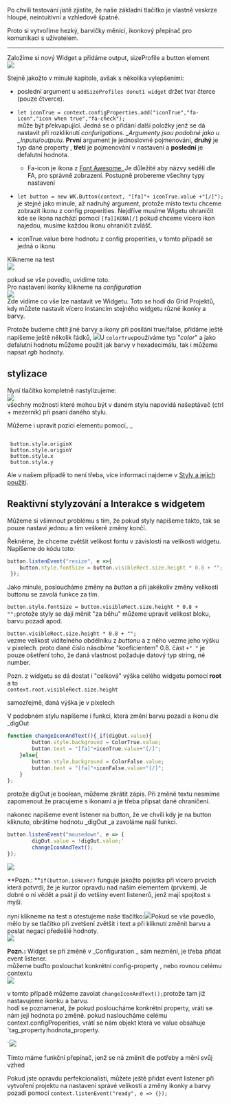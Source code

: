 Po chvíli testování jistě zjistíte, že naše základní tlačítko je vlastně veskrze hloupé, neintuitivní a vzhledově špatné.

Proto si vytvoříme hezký, barvičky měnící, ikonkový přepínač pro komunikaci s uživatelem.

---

Založíme si nový Widget a přidáme output, sizeProfile a button element  
![](/assets/code13.png)

Stejně jakožto v minulé kapitole, avšak s několika vylepšeními:

* poslední argument u `addSizeProfiles donutí widget` držet tvar čterce \(pouze čtverce\).

* `let iconTrue = context.configProperties.add("iconTrue","fa-icon","icon when true","fa-check");`  
  může být překvapující. Jedná se o přidání další položky jenž se dá nastavit při rozkliknutí _confurigations. \_Argumenty jsou podobné jako u \_Inputu_/_outputu_. **První** argument je jednoslovné pojmenování, **druhý** je typ dané property , **třetí** je pojmenování v nastavení a **poslední** je defalutní hodnota.

  * Fa-icon je ikona z [Font Awesome. ](http://fontawesome.io/) Je důležité aby názvy seděli dle FA, pro správně zobrazení. Postupně probereme všechny typy nastavení

* `let button = new WK.Button(context, "[fa]"+ iconTrue.value +"[/]");` je stejné jako minule, až nadruhý argument, protože místo textu chceme zobrazit ikonu z config properities. Nejdříve musíme Wigetu ohraničit kde se ikona nachází pomocí `[fa]IKONA[/]` pokud chceme vícero ikon najedou, musíme každou ikonu ohraničit zvlášť.

* iconTrue.value bere hodnotu z config properities, v tomto případě se jedná o ikonu

Klikneme na test  
![](/assets/code14.png)

pokud se vše povedlo, uvidíme toto.  
Pro nastavení ikonky klikneme na _configuration_  
![](/assets/code16.png)  
Zde vidíme co vše lze nastavit ve Widgetu. Toto se hodí do Grid Projektů, kdy můžete nastavit vícero instancím stejného widgetu různé ikonky a barvy.

Protože budeme chtít jiné barvy a ikony při posílání true/false, přidáme ještě napíšeme ještě několik řádků, ![](/assets/code17.png)U `colorTrue`používáme typ "_color_" a jako defalutní hodnotu můžeme použít jak barvy v hexadecimálu, tak i můžeme napsat _rgb_ hodnoty.

## stylizace

Nyní tlačítko kompletně nastylizujeme:  
![](/assets/code19.png)  
všechny možnosti které mohou být v daném stylu napovídá našeptávač \(ctrl + mezerník\) při psaní daného stylu.

Můžeme i upravit pozici elementu pomocí_          _

```

 button.style.originX          
 button.style.originY
 button.style.x           
 button.style.y
```

Ale v našem případě to není třeba, více informací najdeme v [Styly a jejich použití](/byzance_documentation/grid_intro/wk-elements-and-style.md).

## Reaktivní stylyzování a Interakce s widgetem

Můžeme si všimnout problému s tím, že pokud styly napíšeme takto, tak se pouze nastaví jednou a tím veškeré změny končí.

Řekněme, že chceme zvětšit velikost fontu v závislosti na velikosti widgetu.  
Napíšeme do kódu toto:

```js
button.listenEvent("resize", e =>{      
    button.style.fontSize = button.visibleRect.size.height * 0.8 + "";      
 });
```

Jako minule, posloucháme změny na _button_ a při jakékoliv změny velikosti buttonu se zavolá funkce za tím.

`button.style.fontSize = button.visibleRect.size.height * 0.8 + "";`protože styly se dají měnit "za běhu" můžeme upravit velikost bloku, barvu pozadí apod.

`button.visibleRect.size.height * 0.8 + "";`  
vezme velikost viditelného obdélníku z _buttonu_ a z něho vezme jeho výšku v pixelech. proto dané číslo násobíme "koeficientem" 0.8. část `+" "` je pouze ošetření toho, že daná vlastnost požaduje datový typ string, né number.

Pozn. z widgetu se dá dostat i "celková" výška celého widgetu pomocí **root** a to  
`context.root.visibleRect.size.height`

samozřejmě, daná výška je v pixelech

V podobném stylu napíšeme i funkci, která změní barvu pozadí a ikonu dle \_digOut

```js
function changeIconAndText(){_if(digOut.value){      
        button.style.background = ColorTrue.value;      
        button.text = "[fa]"+iconTrue.value+"[/]";      
    }else{      
        button.style.background = ColorFalse.value;      
        button.text = "[fa]"+iconFalse.value+"[/]";      
    }      
};
```

protože digOut je boolean, můžeme zkrátit zápis. Při změně textu nesmíme zapomenout že pracujeme s ikonami a je třeba připsat dané ohraničení.

nakonec napíšeme event listener na button, že ve chvíli kdy je na button kliknuto, obrátíme hodnotu \_digOut \_a zavoláme naší funkci.

```js
button.listenEvent("mousedown", e => {      
        digOut.value = !digOut.value;'      
        changeIconAndText();      
});
```

![](/assets/17.png)

**Pozn.:  **`if(button.isHover)` funguje jakožto pojistka při vícero prvcích která potvrdí, že je kurzor opravdu nad naším elementem \(prvkem\). Je dobré o ní vědět a psát jí do vetšiny event listenerů, jenž mají spojitost s myší.

nyní klikneme na test a otestujeme naše tlačítko:![](/assets/code20.png)Pokud se vše povedlo, mělo by se tlačítko při zvetšení zvětšit i text a při kliknutí změnit barvu a poslat negaci předešlé hodnoty.  
![](/assets/code21.png)

**Pozn.:** Widget se při změně v _Configuration _ sám nezmění, je třeba přidat event listener.  
můžeme buďto poslouchat konkrétní config-property , nebo rovnou celému contextu  
![](/assets/code22.png)

v tomto případě můžeme zavolat `changeIconAndText();`protože tam již nastavujeme ikonku a barvu.  
hodí se poznamenat, že pokud posloucháme konkrétní property, vrátí se nám její hodnota po změně. pokud nasloucháme celému context.configProperities, vrátí se nám objekt která ve value obsahuje \`tag\_property:hodnota\_property.

\`![](/assets/code23.png)

Tímto máme funkční přepínač, jenž se ná změnit dle potřeby a mění svůj vzhed

Pokud jste opravdu perfekcionalisti, můžete ještě přidat event listener při vytvoření projektu na nastavení správé velikosti a změny ikonky a barvy pozadí pomocí `context.listenEvent("ready", e => {});`

